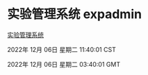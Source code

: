 # 实验管理系统 expadmin
[实验管理系统](http://59.174.9.30:56808/expadmin-782313d2-e1b1-4ea7-932e-3a55e6a1a4d0/)

2022年 12月 06日 星期二 11:40:01 CST

2022年 12月 06日 星期二 03:40:01 GMT

